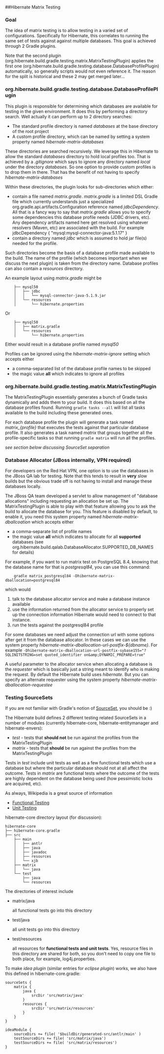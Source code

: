 ##Hibernate Matrix Testing

### Goal

The idea of matrix testing is to allow testing in a varied set of configurations.  Specifically for Hibernate, this
correlates to running the same set of tests against against multiple databases.  This goal is achieved through
2 Gradle plugins.

Note that the second plugin (org.hibernate.build.gradle.testing.matrix.MatrixTestingPlugin) applies the first
one (org.hibernate.build.gradle.testing.database.DatabaseProfilePlugin) automatically, so generally scripts would
not even reference it.  The reason for the split is historical and these 2 may get merged later...


### org.hibernate.build.gradle.testing.database.DatabaseProfilePlugin

This plugin is responsible for determining which databases are available for testing in the given environment.  It
does this by performing a directory search.  Well actually it can perform up to 2 directory searches:

*    The standard profile directory is named _databases_ at the base directory of the root project
*    A custom profile directory, which can be named by setting a system property named _hibernate-matrix-databases_

These directories are searched recursively.  We leverage this in Hibernate to allow the standard _databases_ directory
to hold local profiles too.  That is achieved by a _.gitignore_ which says to ignore any directory named
_local_ under the directory _databases_.  So one option to provide custom profiles is to drop them in there.  That
has the benefit of not having to specify _hibernate-matrix-databases_

Within these directories, the plugin looks for sub-directories which either:

*    contain a file named _matrix.gradle_.  _matrix.gradle_ is a limited DSL Gradle file which currently understands
     just a specialized org.gradle.api.artifacts.Configuration reference named _jdbcDependency_.  All that is a fancy
     way to say that _matrix.gradle_ allows you to specify some dependencies this database profile needs (JDBC drivers,
     etc).  Any dependency artifacts named here get resolved using whatever resolvers (Maven, etc) are associated with
     the build.  For example
        jdbcDependency {
            "mysql:mysql-connector-java:5.1.17"
        }
*    contain a directory named _jdbc_ which is assumed to hold jar file(s) needed for the profile.

Such directories become the basis of a database profile made available to the build.  The name of the profile
(which becomes important when we discuss the next plugin) is taken from the directory name.  Database profiles can
also contain a _resources_ directory.

An example layout using _matrix.gradle_ might be

        ├── mysql50
        │   ├── jdbc
        │   │   └── mysql-connector-java-5.1.9.jar
        │   └── resources
        │       └── hibernate.properties

Or

        ├── mysql50
        │   ├── matrix.gradle
        │   └── resources
        │       └── hibernate.properties


Either would result in a database profile named _mysql50_

Profiles can be ignored using the *hibernate-matrix-ignore* setting which accepts either

*   a comma-separated list of the database profile names to be skipped
*   the magic value **all** which indicates to ignore all profiles


### org.hibernate.build.gradle.testing.matrix.MatrixTestingPlugin

The MatrixTestingPlugin essentially generates a bunch of Gradle tasks dynamically and adds them to your build.  It does
this based on all the database profiles found.  Running `gradle tasks --all` will list all tasks available to the build
including these generated ones.

For each database profile the plugin will generate a task named *matrix_{profile}* that executes the tests against
that particular database profile.  It also generates a task named *matrix* that groups together all the
profile-specific tasks so that running `gradle matrix` will run all the profiles.

*see section below discussing SourceSet separation*


### Database Allocator (JBoss internally, VPN required)

For developers on the Red Hat VPN, one option is to use the databases in the JBoss QA lab for testing.  Note that
this tends to result in **very** slow builds but the obvious trade off is not having to install and manage these
databases locally.

The JBoss QA team developed a servlet to allow management of "database allocations" including requesting an
allocation be set up.  The MatrixTestingPlugin is able to play with that feature allowing you to ask the build
to allocate the database for you.  This feature is disabled by default, to enable it, you need this system property
named _hibernate-matrix-dballcoation_ which accepts either

*   a comma-separate list of profile names
*   the magic value **all** which indicates to allocate for all **supported** databases (see
    org.hibernate.build.qalab.DatabaseAllocator.SUPPORTED_DB_NAMES for details)

For example, if you want to run matrix test on PostgreSQL 8.4, knowing that the database name for that is
_postgresql84_, you can use this command:

        gradle matrix_postgresql84 -Dhibernate-matrix-dballocation=postgresql84

which would

1.  talk to the database allocator service and make a database instance available
2.  use the information returned from the allocator service to properly set up the connection information
    Hibernate would need to connect to that instance.
3.  run the tests against the postgresql84 profile

For some databases we need adjust the connection url with some options after get it from the database allocator.  In
these cases we can use the system property _hibernate-matrix-dballocation-url-postfix-${dbname}_.  For example
    `-Dhibernate-matrix-dballocation-url-postfix-sybase155="?SQLINITSTRING=set quoted_identifier on&amp;DYNAMIC_PREPARE=true"`

A useful parameter to the allocator service when allocating a database is the _requester_ which is basically just a
string meant to identify who is making the request.  By default the Hibernate build uses _hibernate_.  But you can
specify an alternate requester using the system property _hibernate-matrix-dballocation-requestee_


### Testing SourceSets

If you are not familiar with Gradle's notion of
[SourceSet](http://gradle.org/current/docs/javadoc/org/gradle/api/tasks/SourceSet.html), you should be :)

The Hibernate build defines 2 different testing related SourceSets in a number of modules (currently hibernate-core,
hibernate-entitymanager and hibernate-envers):

*   _test_ - tests that **should not** be run against the profiles from the MatrixTestingPlugin
*   _matrix_ - tests that **should** be run against the profiles from the MatrixTestingPlugin

Tests in _test_ include unit tests as well as a few functional tests which use a database but where the particular
database should not at all affect the outcome.  Tests in _matrix_ are functional tests where the outcome of the tests
are highly dependent on the database being used (how pessimistic locks are acquired, etc).

As always, Wikipedia is a great source of information

*   [Functional Testing](http://en.wikipedia.org/wiki/Functional_testing)
*   [Unit Testing](http://en.wikipedia.org/wiki/Unit_testing)

hibernate-core directory layout (for discussion):

    hibernate-core
    ├── hibernate-core.gradle
    ├── src
        ├── main
        │   ├── antlr
        │   ├── java
        │   ├── javadoc
        │   ├── resources
        │   └── xjb
        ├── matrix
        │   └── java
        └── test
            ├── java
            └── resources

The directories of interest include

*   matrix/java

    all functional tests go into this directory

*   test/java

    all unit tests go into this directory

*   test/resources

    all resources for **functional tests and unit tests**.  Yes, resource files in this directory are shared for both, so you don't need to copy one file to both place, for example, log4j.properties.

To make _idea plugin_ (similar entries for _eclipse plugin_) works, we also have this defined in hibernate-core.gradle:

    sourceSets {
        matrix {
            java {
                srcDir 'src/matrix/java'
            }
            resources {
                srcDir 'src/matrix/resources'
            }
        }
    }

    ideaModule {
        sourceDirs += file( '$buildDir/generated-src/antlr/main' )
        testSourceDirs += file( 'src/matrix/java')
        testSourceDirs += file( 'src/matrix/resources')
    }
